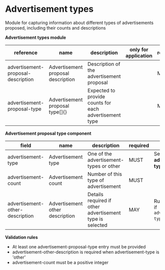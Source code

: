 # Advertisement types

Module for capturing information about different types of advertisements 
proposed, including their counts and descriptions


**Advertisement types module**

| reference | name | description | only for application | requirement | notes |
| --- | --- | --- | --- | --- | --- |
| advertisement-proposal-description | Advertisement proposal description | Description of the advertisement proposal |  | MUST |  |
| advertisement-proposal-type | Advertisement proposal type[]{} | Expected to provide counts for each advertisement type |  | MUST |  |


**Advertisement proposal type component**

field | name | description | required | notes
-- | -- | -- | -- | --
advertisement-type | Advertisement type | One of the advertisement-types or other | MUST | Select from the **advertisement-type** enum
advertisement-count | Advertisement count | Number of this type of advertisement | MUST | 
advertisement-other-description | Advertisement other description | Details required if other advertisement type is selected | MAY | Rule: is a MUST if `advertisement-type` is `other`

**Validation rules**

- At least one advertisement-proposal-type entry must be provided
- advertisement-other-description is required when advertisement-type is 'other'
- advertisement-count must be a positive integer